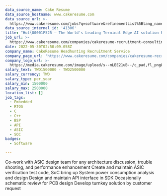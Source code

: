 ```yaml
---
data_source_name: Cake Resume
data_source_hostname: www.cakeresume.com
data_source_url: >-
  https://www.cakeresume.com/jobs?q=software&refinementList%5Blang_name%5D%5B0%5D=English&refinementList%5Bsalary_type%5D=per_year&range%5Bsalary_range%5D%5Bmin%5D=1000000&page=2
data_source_internal_id: '41306'
title: "Hot\U0001F525 – The World's Leading Terminal Edge AI solution Provider- Embedded Software Engineer - DC"
job_url: >-
  https://www.cakeresume.com/companies/cakeresume-recruitment-consulting/jobs/a915b6
date: 2022-05-30T02:50:09.058Z
company_name: CakeResume Headhunting Recruitment Service
company_page_url: 'https://www.cakeresume.com/companies/cakeresume-recruitment-consulting'
company_logo_url: >-
  https://media.cakeresume.com/image/upload/s--mLEE21uB--/c_pad,fl_png8,h_200,w_200/v1620881212/vdbipassrdfr8omwzeq6.png
salary_text: TWD1500000 - TWD2500000
salary_currency: TWD
salary_type: per_year
salary_min: 1500000
salary_max: 2500000
location_list: []
job_tags:
  - Embedded
  - RTOS
  - C
  - C++
  - BSP
  - API
  - ASIC
  - SOC
badges:
  - Software

---
```


Co-work with ASIC design team for any architecture discussion, trouble shooting, and performance enhancement Create and maintain ASIC verification test code, SoC bring up System power consumption analysis and design Design and maintain API interface in SDK Occasionally schematic review for PCB design Develop turnkey solution by customer request